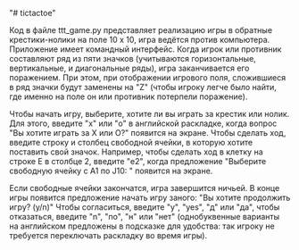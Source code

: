 "# tictactoe" 

Код в файле ttt_game.py представляет реализацию игры в обратные крестики-нолики на поле 10 х 10, игра ведётся против компьютера. Приложение имеет командный интерфейс. Когда игрок или противник составляют ряд из пяти значков (учитываются горизонтальные, вертикальные, и диагональные ряды), игра заканчивается его поражением. При этом, при отображении игрового поля, сложившиеся в ряд значки будут заменены на "Z" (чтобы игроку легче было найти, где именно на поле он или противник потерпели поражение).

Чтобы начать игру, выберите, хотите ли вы играть за крестик или нолик. Для этого, введите "x" или "o" в английской раскладке, когда вопрос "Вы хотите играть за X или O?" появится на экране. Чтобы сделать ход, введите строку и столбец свободной ячейки, в которую хотите поставить свой значок. Например, чтобы сделать ход в клетку на строке E в столбце 2, введите "e2", когда предложение "Выберите свободную ячейку с A1 по J10: " появится на экране.

Если свободные ячейки закончатся, игра завершится ничьей.
В конце игры появится предложение начать игру заного: "Вы хотите продолжить игру? (y/n)" Чтобы согласиться, введите "y", "yes", "д" или "да", чтобы отказаться, введите "n", "no", "н" или "нет" (однобуквенные варианты на английском предложены в подсказке для удобства: так игроку не требуется переключать раскладку во время игры).
